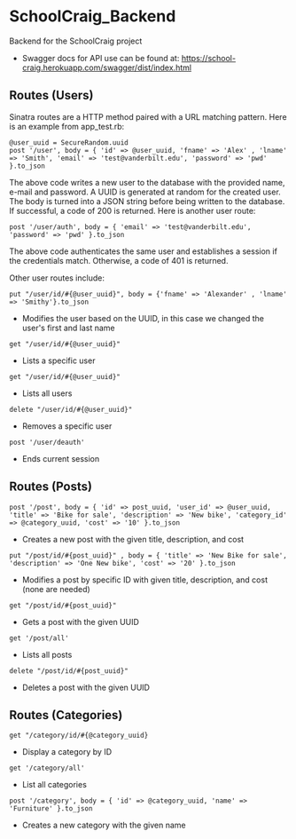 SchoolCraig_Backend
===================

Backend for the SchoolCraig project

* Swagger docs for API use can be found at: https://school-craig.herokuapp.com/swagger/dist/index.html

Routes (Users)
--------------

Sinatra routes are a HTTP method paired with a URL matching pattern.
Here is an example from app_test.rb:

  ```
@user_uuid = SecureRandom.uuid
post '/user', body = { 'id' => @user_uuid, 'fname' => 'Alex' , 'lname' => 'Smith', 'email' => 'test@vanderbilt.edu', 'password' => 'pwd' }.to_json
  ```

The above code writes a new user to the database with the provided name, e-mail and password. A UUID is generated at random for the created user. The body is turned into a JSON string before being written to the database. If successful, a code of 200 is returned. Here is another user route:

`
post '/user/auth', body = { 'email' => 'test@vanderbilt.edu', 'password' => 'pwd' }.to_json
`

The above code authenticates the same user and establishes a session if the credentials match. Otherwise, a code of 401 is returned.

Other user routes include:

`
put "/user/id/#{@user_uuid}", body = {'fname' => 'Alexander' , 'lname' => 'Smithy'}.to_json
`
  - Modifies the user based on the UUID, in this case we changed the user's first and last name
  
`
get "/user/id/#{@user_uuid}"
`
  - Lists a specific user
  
`
get "/user/id/#{@user_uuid}"
`
  - Lists all users
  
`
delete "/user/id/#{@user_uuid}"
`
  - Removes a specific user
  
`
post '/user/deauth'
`
  - Ends current session

Routes (Posts)
--------------

`
post '/post', body = { 'id' => post_uuid, 'user_id' => @user_uuid, 'title' => 'Bike for sale', 'description' => 'New bike', 'category_id' => @category_uuid, 'cost' => '10' }.to_json
`
  - Creates a new post with the given title, description, and cost

`
put "/post/id/#{post_uuid}" , body = { 'title' => 'New Bike for sale', 'description' => 'One New bike', 'cost' => '20' }.to_json
`
  - Modifies a post by specific ID with given title, description, and cost (none are needed)

`
 get "/post/id/#{post_uuid}"
`
  - Gets a post with the given UUID

`
get '/post/all'
`
  - Lists all posts

`
delete "/post/id/#{post_uuid}"
`
  - Deletes a post with the given UUID

Routes (Categories)
-------------------

`
get "/category/id/#{@category_uuid}
`
  - Display a category by ID

`
get '/category/all'
`
  - List all categories

`
post '/category', body = { 'id' => @category_uuid, 'name' => 'Furniture' }.to_json
`
  - Creates a new category with the given name
  
